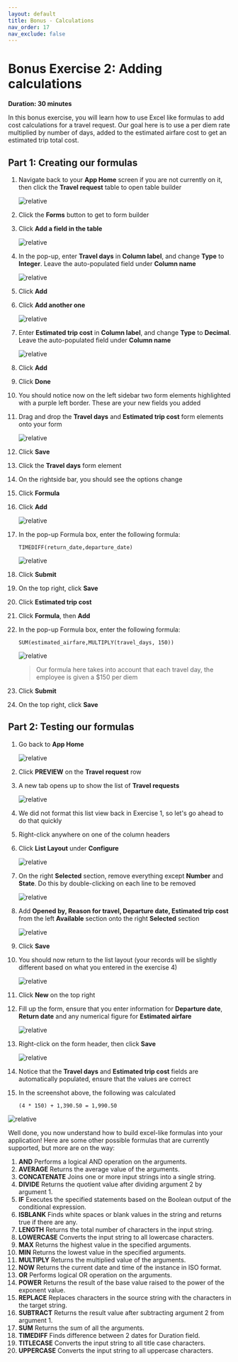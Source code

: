 ```yaml
---
layout: default
title: Bonus - Calculations
nav_order: 17
nav_exclude: false
---
```


# Bonus Exercise 2: Adding calculations

**Duration: 30 minutes**

In this bonus exercise, you will learn how to use Excel like formulas to add cost calculations for a travel request. Our goal here is to use a per diem rate multiplied by number of days, added to the estimated airfare cost to get an estimated trip total cost.

## Part 1: Creating our formulas

1. Navigate back to your **App Home** screen if you are not currently on it, then click the **Travel request** table to open table builder

    ![relative](images/opentrvagain.png)

1. Click the **Forms** button to get to form builder

1. Click **Add a field in the table**

    ![relative](images/openfb.png)

1. In the pop-up, enter **Travel days** in **Column label**, and change **Type** to **Integer**. Leave the auto-populated field under **Column name**

    ![relative](images/traveldays.png)

1. Click **Add**

1. Click **Add another one**

    ![relative](images/another.png)

1. Enter **Estimated trip cost** in **Column label**, and change **Type** to **Decimal**. Leave the auto-populated field under **Column name**

    ![relative](images/estimatedtrip.png)

1. Click **Add**

1. Click **Done**

1. You should notice now on the left sidebar two form elements highlighted with a purple left border. These are your new fields you added

1. Drag and drop the **Travel days** and **Estimated trip cost** form elements onto your form

    ![relative](images/dragnew.gif)

1. Click **Save**

1. Click the **Travel days** form element

1. On the rightside bar, you should see the options change

1. Click **Formula**

1. Click **Add**

    ![relative](images/openformula.png)

1. In the pop-up Formula box, enter the following formula:

    `TIMEDIFF(return_date,departure_date)`

    ![relative](images/calculatetimediff.gif)

1. Click **Submit**

1. On the top right, click **Save**

1. Click **Estimated trip cost**

1. Click **Formula**, then **Add**

1. In the pop-up Formula box, enter the following formula:

    `SUM(estimated_airfare,MULTIPLY(travel_days, 150))`

    ![relative](images/totaltripcost.gif)

    >Our formula here takes into account that each travel day, the employee is given a $150 per diem

1. Click **Submit**

1. On the top right, click **Save**

## Part 2: Testing our formulas

1. Go back to **App Home**

    ![relative](images/apphome2.png)

1. Click **PREVIEW** on the **Travel request** row

1. A new tab opens up to show the list of **Travel requests**

    ![relative](images/trlist.png)

1. We did not format this list view back in Exercise 1, so let's go ahead to do that quickly

1. Right-click anywhere on one of the column headers

1. Click **List Layout** under **Configure**

    ![relative](images/listlayout.png)

1. On the right **Selected** section, remove everything except **Number** and **State**. Do this by double-clicking on each line to be removed

    ![relative](images/numstate.png)

1. Add **Opened by, Reason for travel, Departure date, Estimated trip cost** from the left **Available** section onto the right **Selected** section

    ![relative](images/addedlistlayout.png)

1. Click **Save**

1. You should now return to the list layout (your records will be slightly different based on what you entered in the exercise 4)

    ![relative](images/completelist.png)

1. Click **New** on the top right

1. Fill up the form, ensure that you enter information for **Departure date**, **Return date** and any numerical figure for **Estimated airfare**

    ![relative](images/addinfo.png)

1. Right-click on the form header, then click **Save**

    ![relative](images/finishedcalc.png)

1. Notice that the **Travel days** and **Estimated trip cost** fields are automatically populated, ensure that the values are correct

1. In the screenshot above, the following was calculated

    `(4 * 150) + 1,390.50 = 1,990.50`

![relative](images/funnycalculation.gif)

Well done, you now understand how to build excel-like formulas into your application! Here are some other possible formulas that are currently supported, but more are on the way:

1. **AND** Performs a logical AND operation on the arguments.
1. **AVERAGE** Returns the average value of the arguments.
1. **CONCATENATE** Joins one or more input strings into a single string.
1. **DIVIDE** Returns the quotient value after dividing argument 2 by argument 1.
1. **IF** Executes the specified statements based on the Boolean output of the conditional expression.
1. **ISBLANK** Finds white spaces or blank values in the string and returns true if there are any.
1. **LENGTH** Returns the total number of characters in the input string.
1. **LOWERCASE** Converts the input string to all lowercase characters.
1. **MAX** Returns the highest value in the specified arguments.
1. **MIN** Returns the lowest value in the specified arguments.
1. **MULTIPLY** Returns the multiplied value of the arguments.
1. **NOW** Returns the current date and time of the instance in ISO format.
1. **OR** Performs logical OR operation on the arguments.
1. **POWER** Returns the result of the base value raised to the power of the exponent value.
1. **REPLACE** Replaces characters in the source string with the characters in the target string.
1. **SUBTRACT** Returns the result value after subtracting argument 2 from argument 1.
1. **SUM** Returns the sum of all the arguments.
1. **TIMEDIFF** Finds difference between 2 dates for Duration field.
1. **TITLECASE** Converts the input string to all title case characters.
1. **UPPERCASE** Converts the input string to all uppercase characters.

